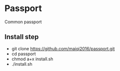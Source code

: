 # Passport
Common passport

## Install step
* git clone https://github.com/maiqi2016/passport.git
* cd passport
* chmod a+x install.sh
* ./install.sh